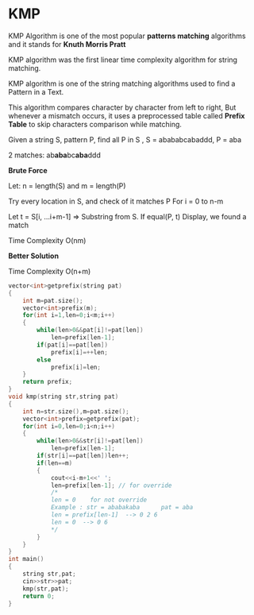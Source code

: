 # KMP 

KMP Algorithm is one of the most popular **patterns matching** algorithms and it stands for **Knuth Morris Pratt**

KMP algorithm was the first linear time complexity algorithm for string matching.

KMP algorithm is one of the string matching algorithms used to find a Pattern in a Text.

This algorithm compares character by character from left to right, But whenever a mismatch occurs, it uses a preprocessed table called **Prefix Table** to skip characters comparison while matching.

Given a string S, pattern P, find all P in S , S = abababcabaddd, P = aba

2 matches: ab**aba**bc**aba**ddd

**Brute Force**

Let: n = length(S) and m = length(P)

Try every location in S, and check of it matches P For i = 0   to   n-m

Let t  = S[i, …i+m-1]	=> Substring from S. If equal(P, t) Display, we found a match

Time Complexity  O(nm)

**Better Solution**

Time Complexity O(n+m)
```cpp
vector<int>getprefix(string pat)
{
    int m=pat.size();
    vector<int>prefix(m);
    for(int i=1,len=0;i<m;i++)
    {
        while(len>0&&pat[i]!=pat[len])
            len=prefix[len-1];
        if(pat[i]==pat[len])
            prefix[i]=++len;
        else
            prefix[i]=len;
    }
    return prefix;
}
void kmp(string str,string pat)
{
    int n=str.size(),m=pat.size();
    vector<int>prefix=getprefix(pat);
    for(int i=0,len=0;i<n;i++)
    {
        while(len>0&&str[i]!=pat[len])
            len=prefix[len-1];
        if(str[i]==pat[len])len++;
        if(len==m)
        {
            cout<<i-m+1<<' ';
            len=prefix[len-1]; // for override
            /*
            len = 0    for not override
            Example : str = ababakaba      pat = aba
            len = prefix[len-1]  --> 0 2 6
            len = 0  --> 0 6
            */
        }
    }
}
int main()
{
    string str,pat;
    cin>>str>>pat;
    kmp(str,pat);
    return 0;
}

```
